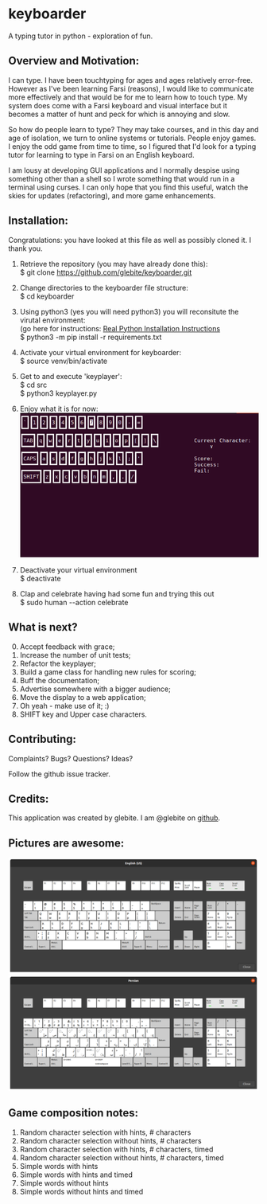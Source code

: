 # keyboarder  
A typing tutor in python - exploration of fun.  

## Overview and Motivation:  
I can type.  I have been touchtyping for ages and ages relatively error-free.  However as I've been learning Farsi (reasons), I would like to communicate more effectively and that would be for me to learn how to touch type.  My system does come with a Farsi keyboard and visual interface but it becomes a matter of hunt and peck for which is annoying and slow.  
 
So how do people learn to type?  They may take courses, and in this day and age of isolation, we turn to online systems or tutorials.  People enjoy games.  I enjoy the odd game from time to time, so I figured that I'd look for a typing tutor for learning to type in Farsi on an English keyboard.  

I am lousy at developing GUI applications and I normally despise using something other than a shell so I wrote something that would run in a terminal using curses.  I can only hope that you find this useful, watch the skies for updates (refactoring), and more game enhancements.

## Installation:  

Congratulations: you have looked at this file as well as possibly cloned it.  I thank you.

1) Retrieve the repository (you may have already done this):  
$ git clone https://github.com/glebite/keyboarder.git

2) Change directories to the keyboarder file structure:  
$ cd keyboarder

3) Using python3 (yes you will need python3) you will reconsitute the virutal environment:  
(go here for instructions: [Real Python Installation Instructions](https://realpython.com/installing-python/)  
$ python3 -m pip install -r requirements.txt

4) Activate your virtual environment for keyboarder:  
$ source venv/bin/activate

5) Get to and execute 'keyplayer':  
$ cd src  
$ python3 keyplayer.py

6) Enjoy what it is for now:
![In Action!](./images/keyplayerinaction.png)  

7) Deactivate your virtual environment  
$ deactivate

8) Clap and celebrate having had some fun and trying this out  
$ sudo human --action celebrate

## What is next?  

0) Accept feedback with grace;  
1) Increase the number of unit tests;  
2) Refactor the keyplayer;  
3) Build a game class for handling new rules for scoring;  
4) Buff the documentation;  
5) Advertise somewhere with a bigger audience;  
6) Move the display to a web application;
7) Oh yeah - make use of it;  :)  
8) SHIFT key and Upper case characters.

## Contributing:  
Complaints? Bugs?  Questions? Ideas? 

Follow the github issue tracker.

## Credits:  
This application was created by glebite.  I am @glebite on [github](http://www.github.com/glebite).

## Pictures are awesome:  

![English](./images/Linux-English-Keyboard.png)  
![Farsi](./images/Linux-Farsi-Keyboard.png)     

## Game composition notes:  

1) Random character selection with hints, # characters  
2) Random character selection without hints, # characters  
3) Random character selection with hints, # characters, timed  
4) Random character selection without hints, # characters, timed  
5) Simple words with hints  
6) Simple words with hints and timed  
7) Simple words without hints  
8) Simple words without hints and timed  



